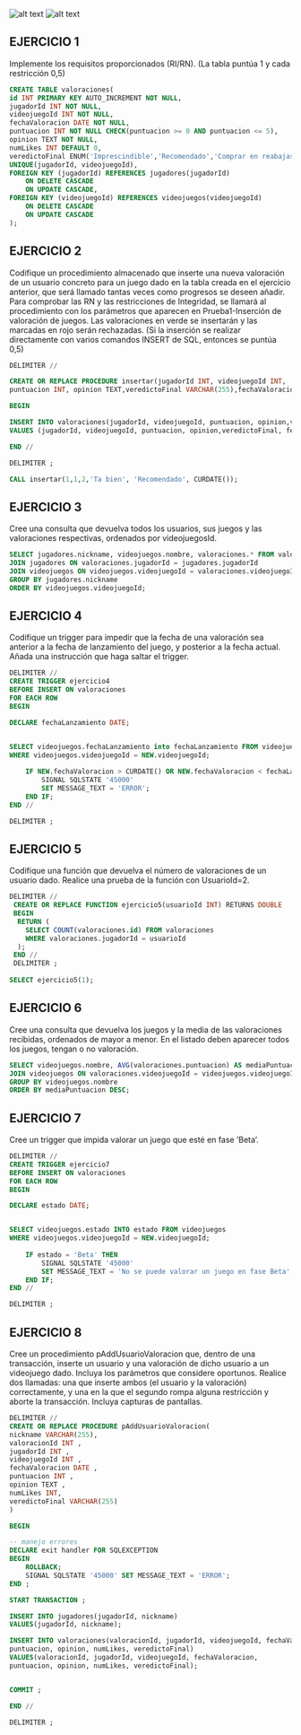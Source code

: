![alt text](image.png)
![alt text](image-1.png)

## EJERCICIO 1
Implemente los requisitos proporcionados (RI/RN).
(La tabla puntúa 1 y cada restricción 0,5)

```sql
CREATE TABLE valoraciones(
id INT PRIMARY KEY AUTO_INCREMENT NOT NULL,
jugadorId INT NOT NULL,
videojuegoId INT NOT NULL,
fechaValoracion DATE NOT NULL,
puntuacion INT NOT NULL CHECK(puntuacion >= 0 AND puntuacion <= 5),
opinion TEXT NOT NULL,
numLikes INT DEFAULT 0,
veredictoFinal ENUM('Imprescindible','Recomendado','Comprar en reabajas','No merece la pena') NOT NULL,
UNIQUE(jugadorId, videojuegoId),
FOREIGN KEY (jugadorId) REFERENCES jugadores(jugadorId)
	ON DELETE CASCADE
	ON UPDATE CASCADE,
FOREIGN KEY (videojuegoId) REFERENCES videojuegos(videojuegoId)
	ON DELETE CASCADE
	ON UPDATE CASCADE
);
```

## EJERCICIO 2
Codifique un procedimiento almacenado que inserte una nueva valoración de un usuario concreto para un juego dado en la tabla creada en el ejercicio anterior, que será llamado tantas veces como progresos se deseen añadir.
Para comprobar las RN y las restricciones de Integridad, se llamará al procedimiento con los parámetros que aparecen en Prueba1-Inserción de valoración de juegos. Las valoraciones en verde se insertarán y las marcadas en rojo serán rechazadas.
 (Si la inserción se realizar directamente con varios comandos INSERT de SQL, entonces se puntúa 0,5)

 ```sql
DELIMITER //

CREATE OR REPLACE PROCEDURE insertar(jugadorId INT, videojuegoId INT,
puntuacion INT, opinion TEXT,veredictoFinal VARCHAR(255),fechaValoracion DATE)

BEGIN

INSERT INTO valoraciones(jugadorId, videojuegoId, puntuacion, opinion,veredictoFinal, fechaValoracion) 
VALUES (jugadorId, videojuegoId, puntuacion, opinion,veredictoFinal, fechaValoracion);

END //

DELIMITER ;

CALL insertar(1,1,2,'Ta bien', 'Recomendado', CURDATE());
```

## EJERCICIO 3
Cree una consulta que devuelva todos los usuarios, sus juegos y las valoraciones respectivas, ordenados por videojuegosId.
```sql
SELECT jugadores.nickname, videojuegos.nombre, valoraciones.* FROM valoraciones
JOIN jugadores ON valoraciones.jugadorId = jugadores.jugadorId
JOIN videojuegos ON videojuegos.videojuegoId = valoraciones.videojuegoId
GROUP BY jugadores.nickname
ORDER BY videojuegos.videojuegoId;
```
## EJERCICIO 4
Codifique un trigger para impedir que la fecha de una valoración sea anterior a la fecha de lanzamiento del juego, y posterior a la fecha actual. Añada una instrucción que haga saltar el trigger.

```sql
DELIMITER //
CREATE TRIGGER ejercicio4
BEFORE INSERT ON valoraciones
FOR EACH ROW
BEGIN

DECLARE fechaLanzamiento DATE;


SELECT videojuegos.fechaLanzamiento into fechaLanzamiento FROM videojuegos
WHERE videojuegos.videojuegoId = NEW.videojuegoId;
    
    IF NEW.fechaValoracion > CURDATE() OR NEW.fechaValoracion < fechaLanzamiento THEN
        SIGNAL SQLSTATE '45000'
        SET MESSAGE_TEXT = 'ERROR';
    END IF;
END //

DELIMITER ;
```
## EJERCICIO 5
Codifique una función que devuelva el número de valoraciones de un usuario dado.
Realice una prueba de la función con UsuarioId=2.

```sql
DELIMITER //
 CREATE OR REPLACE FUNCTION ejercicio5(usuarioId INT) RETURNS DOUBLE
 BEGIN
  RETURN (
    SELECT COUNT(valoraciones.id) FROM valoraciones
    WHERE valoraciones.jugadorId = usuarioId
  );
 END //
 DELIMITER ;
 
SELECT ejercicio5(1);
```
## EJERCICIO 6
Cree una consulta que devuelva los juegos y la media de las valoraciones recibidas, ordenados de mayor a menor. En el listado deben aparecer todos los juegos, tengan o no valoración.

```sql
SELECT videojuegos.nombre, AVG(valoraciones.puntuacion) AS mediaPuntuacion FROM valoraciones
JOIN videojuegos ON valoraciones.videojuegoId = videojuegos.videojuegoId
GROUP BY videojuegos.nombre
ORDER BY mediaPuntuacion DESC;
```

## EJERCICIO 7
Cree un trigger que impida valorar un juego que esté en fase ’Beta’.
```sql
DELIMITER //
CREATE TRIGGER ejercicio7
BEFORE INSERT ON valoraciones
FOR EACH ROW
BEGIN

DECLARE estado DATE;


SELECT videojuegos.estado INTO estado FROM videojuegos
WHERE videojuegos.videojuegoId = NEW.videojuegoId;
    
    IF estado = 'Beta' THEN
        SIGNAL SQLSTATE '45000'
        SET MESSAGE_TEXT = 'No se puede valorar un juego en fase Beta';
    END IF;
END //

DELIMITER ;
```

## EJERCICIO 8
Cree un procedimiento pAddUsuarioValoracion que, dentro de una transacción, inserte un usuario y una valoración de dicho usuario a un videojuego dado. Incluya los parámetros que considere oportunos.
Realice dos llamadas: una que inserte ambos (el usuario y la valoración) correctamente, y una en la que el segundo rompa alguna restricción y aborte la transacción. Incluya capturas de pantallas.

```sql
DELIMITER //
CREATE OR REPLACE PROCEDURE pAddUsuarioValoracion(
nickname VARCHAR(255),
valoracionId INT ,
jugadorId INT ,
videojuegoId INT ,
fechaValoracion DATE ,
puntuacion INT ,
opinion TEXT ,
numLikes INT,
veredictoFinal VARCHAR(255)
) 

BEGIN 

-- manejo errores
DECLARE exit handler FOR SQLEXCEPTION 
BEGIN
	ROLLBACK;
	SIGNAL SQLSTATE '45000' SET MESSAGE_TEXT = 'ERROR';
END ;

START TRANSACTION ;

INSERT INTO jugadores(jugadorId, nickname)
VALUES(jugadorId, nickname);

INSERT INTO valoraciones(valoracionId, jugadorId, videojuegoId, fechaValoracion,
puntuacion, opinion, numLikes, veredictoFinal)
VALUES(valoracionId, jugadorId, videojuegoId, fechaValoracion,
puntuacion, opinion, numLikes, veredictoFinal);


COMMIT ;

END //

DELIMITER ;
```
